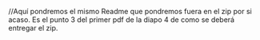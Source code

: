 //Aquí pondremos el mismo Readme que pondremos fuera en el zip por si acaso. Es el punto 3 del primer pdf de la diapo 4 de como se deberá entregar el zip.
